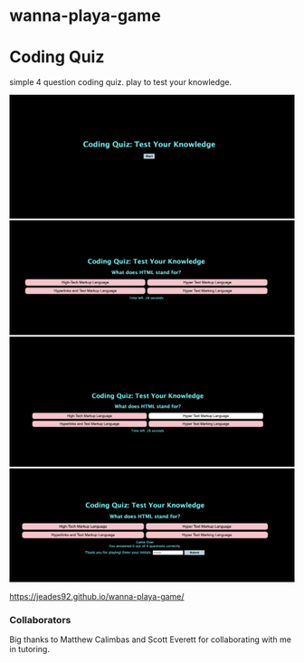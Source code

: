 # wanna-playa-game

<h1>Coding Quiz</h1>

<p>simple 4 question coding quiz. play to test your knowledge.</p>

![screenshot](./assets/images/Screenshot%202023-04-01%20at%201.39.51%20PM.png)
![screenshot](./assets/images/Screenshot%202023-04-01%20at%201.39.59%20PM.png)
![screenshot](./assets/images/Screenshot%202023-04-01%20at%201.41.02%20PM.png)
![screenshot](./assets/images/Screenshot%202023-04-01%20at%201.41.46%20PM.png)

https://jeades92.github.io/wanna-playa-game/

<h3>Collaborators</h3>

<p>Big thanks to Matthew Calimbas and Scott Everett for collaborating with me in tutoring.</p>